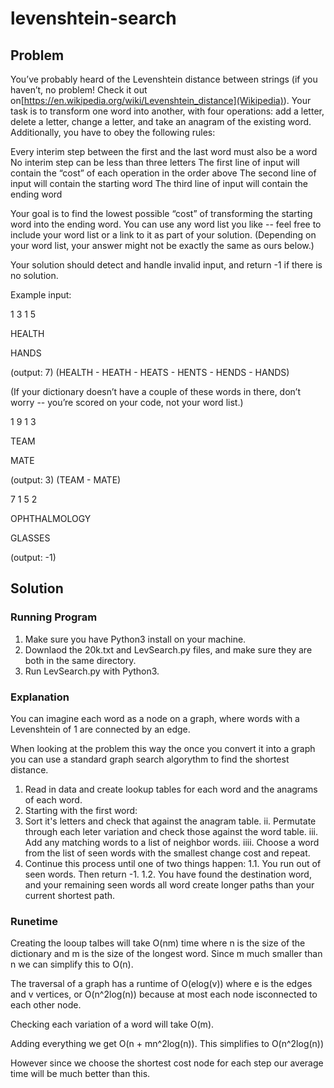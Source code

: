 # levenshtein-search

## Problem
You’ve probably heard of the Levenshtein distance between strings (if you haven’t, no problem! Check it out on[https://en.wikipedia.org/wiki/Levenshtein_distance](Wikipedia)).  Your task is to transform one word into another, with four operations: add a letter, delete a letter, change a letter, and take an anagram of the existing word.  Additionally, you have to obey the following rules:

Every interim step between the first and the last word must also be a word
No interim step can be less than three letters
The first line of input will contain the “cost” of each operation in the order above
The second line of input will contain the starting word
The third line of input will contain the ending word

Your goal is to find the lowest possible “cost” of transforming the starting word into the ending word.  You can use any word list you like -- feel free to include your word list or a link to it as part of your solution. (Depending on your word list, your answer might not be exactly the same as ours below.)

Your solution should detect and handle invalid input, and return -1 if there is no solution.

Example input:

1 3 1 5

HEALTH

HANDS

(output: 7) (HEALTH - HEATH - HEATS - HENTS - HENDS - HANDS)

(If your dictionary doesn’t have a couple of these words in there, don’t worry -- you’re scored on your code, not your word list.)

1 9 1 3

TEAM

MATE

(output: 3) (TEAM - MATE)


7 1 5 2

OPHTHALMOLOGY

GLASSES

(output: -1)


## Solution
### Running Program
1. Make sure you have Python3 install on your machine.
1. Downlaod the 20k.txt and LevSearch.py files, and make sure they are both in the same directory.
2. Run LevSearch.py with Python3.

### Explanation
You can imagine each word as a node on a graph, where words with a Levenshtein of 1 are connected by an edge.

When looking at the problem this way the once you convert it into a graph you can use a standard graph search algorythm to find the shortest distance.

1. Read in data and create lookup tables for each word and the anagrams of each word.
2. Starting with the first word:
 1. Sort it's letters and check that against the anagram table.
  ii. Permutate through each leter variation and check those against the word table.
  iii. Add any matching words to a list of neighbor words.
  iiii. Choose a word from the list of seen words with the smallest change cost and repeat.
3. Continue this process until one of two things happen:
  1.1. You run out of seen words. Then return -1.
  1.2. You have found the destination word, and your remaining seen words all word create longer paths than your current shortest path.


### Runetime
Creating the looup talbes will take O(nm) time where n is the size of the dictionary and m is the size of the longest word. Since m much smaller than n we can simplify this to O(n).

The traversal of a graph has a runtime of O(elog(v)) where e is the edges and v vertices, or O(n^2log(n)) because at most each node isconnected to each other node.

Checking each variation of a word will take O(m).

Adding everything we get O(n + mn^2log(n)). This simplifies to O(n^2log(n))

However since we choose the shortest cost node for each step our average time will be much better than this.
